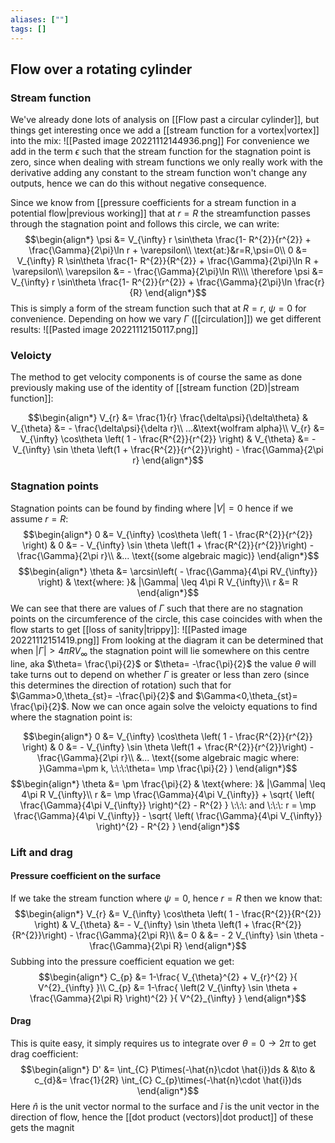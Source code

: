 ```yaml
---
aliases: [""]
tags: []
---
```


## Flow over a rotating cylinder
### Stream function
We've already done lots of analysis on [[Flow past a circular cylinder]], but things get interesting once we add a [[stream function for a vortex|vortex]] into the mix:
![[Pasted image 20221112144936.png]]
For convenience we add in the term $\epsilon$ such that the stream function for the stagnation point is zero, since when dealing with stream functions we only really work with the derivative adding any constant to the stream function won't change any outputs, hence we can do this without negative consequence.

Since we know from [[pressure coefficients for a stream function in a potential flow|previous working]] that at $r=R$ the streamfunction passes through the stagnation point and follows this circle, we can write:
$$\begin{align*}
\psi &= V_{\infty} r \sin\theta \frac{1- R^{2}}{r^{2}} + \frac{\Gamma}{2\pi}\ln r + \varepsilon\\
\text{at:}&r=R,\psi=0\\
0 &= V_{\infty} R \sin\theta \frac{1- R^{2}}{R^{2}} + \frac{\Gamma}{2\pi}\ln R + \varepsilon\\
\varepsilon &= - \frac{\Gamma}{2\pi}\ln R\\\\
\therefore \psi &= V_{\infty} r \sin\theta \frac{1- R^{2}}{r^{2}} + \frac{\Gamma}{2\pi}\ln \frac{r}{R}
\end{align*}$$
This is simply a form of the stream function such that at $R=r$, $\psi=0$ for convenience. Depending on how we vary $\Gamma$ ([[circulation]]) we get different results:
![[Pasted image 20221112150117.png]]

### Veloicty
The method to get velocity components is of course the same as done previously making use of the identity of [[stream function (2D)|stream function]]:

$$\begin{align*}
V_{r} &= \frac{1}{r} \frac{\delta\psi}{\delta\theta} & V_{\theta} &= - \frac{\delta\psi}{\delta r}\\
...&\text{wolfram alpha}\\
V_{r} &=  V_{\infty} \cos\theta \left( 1 - \frac{R^{2}}{r^{2}} \right) & V_{\theta} &= - V_{\infty} \sin \theta \left(1 + \frac{R^{2}}{r^{2}}\right) - \frac{\Gamma}{2\pi r}
\end{align*}$$

### Stagnation points
Stagnation points can be found by finding where $|V|=0$ hence if we assume $r=R$:
$$\begin{align*}
 0 &=  V_{\infty} \cos\theta \left( 1 - \frac{R^{2}}{r^{2}} \right) & 0 &= - V_{\infty} \sin \theta \left(1 + \frac{R^{2}}{r^{2}}\right) - \frac{\Gamma}{2\pi r}\\
&... \text{(some algebraic magic)}
\end{align*}$$
$$\begin{align*}
\theta &= \arcsin\left( - \frac{\Gamma}{4\pi RV_{\infty}} \right) & \text{where: }& |\Gamma| \leq 4\pi R V_{\infty}\\
r &= R
\end{align*}$$
We can see that there are values of $\Gamma$ such that there are no stagnation points on the circumference of the circle, this case coincides with when the flow starts to get [[loss of sanity|trippy]]:
![[Pasted image 20221112151419.png]]
From looking at the diagram it can be determined that when $|\Gamma|>4\pi R V_{\infty}$ the stagnation point will lie somewhere on this centre line, aka $\theta= \frac{\pi}{2}$ or $\theta= -\frac{\pi}{2}$ the value $\theta$ will take turns out to depend on whether $\Gamma$ is greater or less than zero (since this determines the direction of rotation) such that for $\Gamma>0,\theta_{st}= -\frac{\pi}{2}$ and $\Gamma<0,\theta_{st}= \frac{\pi}{2}$. Now we can once again solve the veloicty equations to find where the stagnation point is:

$$\begin{align*}
 0 &=  V_{\infty} \cos\theta \left( 1 - \frac{R^{2}}{r^{2}} \right) & 0 &= - V_{\infty} \sin \theta \left(1 + \frac{R^{2}}{r^{2}}\right) - \frac{\Gamma}{2\pi r}\\
&... \text{(some algebraic magic where: }\Gamma=\pm k, \:\:\:\theta= \mp \frac{\pi}{2} )
\end{align*}$$
$$\begin{align*}
\theta &= \pm \frac{\pi}{2} & \text{where: }& |\Gamma| \leq 4\pi R V_{\infty}\\
r &= \mp \frac{\Gamma}{4\pi V_{\infty}} + \sqrt{ \left( \frac{\Gamma}{4\pi V_{\infty}} \right)^{2} - R^{2} } \:\:\: and \:\:\: r = \mp \frac{\Gamma}{4\pi V_{\infty}} - \sqrt{ \left( \frac{\Gamma}{4\pi V_{\infty}} \right)^{2} - R^{2} }
\end{align*}$$

### Lift and drag
#### Pressure coefficient on the surface
If we take the stream function where $\psi=0$, hence $r=R$ then we know that:
$$\begin{align*}
V_{r} &=  V_{\infty} \cos\theta \left( 1 - \frac{R^{2}}{R^{2}} \right) & V_{\theta} &= - V_{\infty} \sin \theta \left(1 + \frac{R^{2}}{R^{2}}\right) - \frac{\Gamma}{2\pi R}\\
  &= 0 & &= - 2 V_{\infty} \sin \theta   - \frac{\Gamma}{2\pi R}
\end{align*}$$
Subbing into the pressure coefficient equation we get:
$$\begin{align*}
 C_{p}  &=  1-\frac{  V_{\theta}^{2} + V_{r}^{2}  }{ V^{2}_{\infty} }\\
 C_{p}  &=  1-\frac{  \left(2 V_{\infty} \sin \theta  + \frac{\Gamma}{2\pi R} \right)^{2}  }{ V^{2}_{\infty} }
\end{align*}$$

#### Drag
This is quite easy, it simply  requires us to integrate over $\theta=0\to 2\pi$ to get drag coefficient:
$$\begin{align*}
D' &= \int_{C} P\times(-\hat{n}\cdot \hat{i})ds & &\to & c_{d}&=   \frac{1}{2R} \int_{C} C_{p}\times(-\hat{n}\cdot \hat{i})ds
\end{align*}$$
Here $\hat{n}$ is the unit vector normal to the surface and $\hat{i}$ is the unit vector in the direction of flow, hence the [[dot product (vectors)|dot product]] of these gets the magnit
